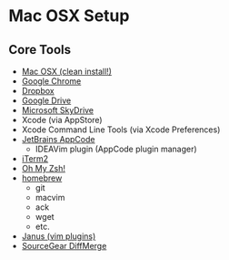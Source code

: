 # Mac OSX Setup

## Core Tools

- [Mac OSX (clean install!)](http://apple.com)
- [Google Chrome](https://www.google.com/intl/en/chrome/browser/)
- [Dropbox](http://dropbox.com)
- [Google Drive](http://drive.google.com)
- [Microsoft SkyDrive](https://skydrive.live.com)
- Xcode (via AppStore)
- Xcode Command Line Tools (via Xcode Preferences)
- [JetBrains AppCode](http://www.jetbrains.com/objc/)
    - IDEAVim plugin (AppCode plugin manager)
- [iTerm2](http://www.iterm2.com)
- [Oh My Zsh!](https://github.com/robbyrussell/oh-my-zsh)
- [homebrew](https://github.com/mxcl/homebrew)
    - git
    - macvim
    - ack
    - wget
    - etc.
- [Janus (vim plugins)](https://github.com/carlhuda/janus)
- [SourceGear DiffMerge](http://www.sourcegear.com/diffmerge/)

